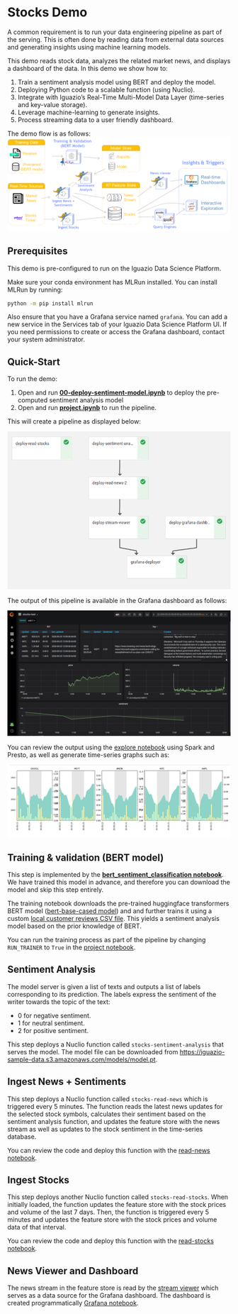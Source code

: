# Stocks Demo

A common requirement is to run your data engineering pipeline as part of the serving. This is often done by reading data from external data sources and generating insights using machine learning models.


This demo reads stock data, analyzes the related market news, and displays a dashboard of the data. In this demo we show how to:

1. Train a sentiment analysis model using BERT and deploy the model.
2. Deploying Python code to a scalable function (using Nuclio).
3. Integrate with Iguazio’s Real-Time Multi-Model Data Layer (time-series and key-value storage).
4. Leverage machine-learning to generate insights.
5. Process streaming data to a user friendly dashboard.

The demo flow is as follows:
![stocks demo flow](assets/images/stocks-demo-diagram.png)

## Prerequisites
This demo is pre-configured to run on the Iguazio Data Science Platform.

Make sure your conda environment has MLRun installed. You can install MLRun by running:

``` sh
python -m pip install mlrun
```

Also ensure that you have a Grafana service named `grafana`. You can add a new service in the Services tab of your Iguazio Data Science Platform UI. If you need permissions to create or access the Grafana dashboard, contact your system administrator.

## Quick-Start

To run the demo:

1. Open and run [**00-deploy-sentiment-model.ipynb**](code/00-deploy-sentiment-model.ipynb) to deploy the pre-computed sentiment analysis model
2. Open and run [**project.ipynb**](project.ipynb) to run the pipeline.

This will create a pipeline as displayed below:

![pipeline](assets/images/stocks-demo-pipeline.png)

The output of this pipeline is available in the Grafana dashboard as follows:

![Grafana dashboard](assets/images/stocks-demo-dashboard.png)

You can review the output using the [explore notebook](code/05-explore.ipynb) using Spark and Presto, as well as generate time-series graphs such as:

![Stocks time-series graph](assets/images/stocks-demo-explore.png)


## Training & validation (BERT model)
This step is implemented by the [**bert_sentiment_classification notebook**](training/bert_sentiment_classification.ipynb). We have trained this model in advance, and therefore you can download the model and skip this step entirely.

The training notebook downloads the pre-trained huggingface transformers BERT model ([bert-base-cased model](https://huggingface.co/bert-base-cased)) and and further trains it using a custom [local customer reviews CSV file](data/reviews.csv). This yields a sentiment analysis model based on the prior knowledge of BERT.

You can run the training process as part of the pipeline by changing `RUN_TRAINER` to `True` in the [project notebook](project.ipynb).

## Sentiment Analysis

The model server is given a list of texts and outputs a list of labels corresponding to its prediction. The labels express the sentiment of the writer towards the topic of the text:
- 0 for negative sentiment.
- 1 for neutral sentiment.
- 2 for positive sentiment.

This step deploys a Nuclio function called `stocks-sentiment-analysis` that serves the model. The model file can be downloaded from <https://iguazio-sample-data.s3.amazonaws.com/models/model.pt>.

## Ingest News + Sentiments

This step deploys a Nuclio function called `stocks-read-news` which is triggered every 5 minutes. The function reads the latest news updates for the selected stock symbols, calculates their sentiment based on the sentiment analysis function, and updates the feature store with the news stream as well as updates to the stock sentiment in the time-series database.

You can review the code and deploy this function with the [read-news notebook](code/02-read-news.ipynb).

## Ingest Stocks

This step deploys another Nuclio function called `stocks-read-stocks`. When initially loaded, the function updates the feature store with the stock prices and volume of the last 7 days. Then, the function is triggered every 5 minutes and updates the feature store with the stock prices and volume data of that interval.

You can review the code and deploy this function with the [read-stocks notebook](code/01-read-stocks.ipynb).

## News Viewer and Dashboard

The news stream in the feature store is read by the [stream viewer](code/03-stream-viewer.ipynb) which serves as a data source for the Grafana dashboard. The dashboard is created programmatically [Grafana notebook](code/04-grafana.ipynb).

